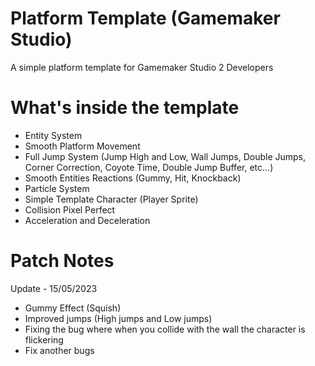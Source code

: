# Platform Template (Gamemaker Studio)
A simple platform template for Gamemaker Studio 2 Developers

# What's inside the template

+ Entity System
+ Smooth Platform Movement
+ Full Jump System (Jump High and Low, Wall Jumps, Double Jumps, Corner Correction, Coyote Time, Double Jump Buffer, etc...)
+ Smooth Entities Reactions (Gummy, Hit, Knockback)
+ Particle System
+ Simple Template Character (Player Sprite)
+ Collision Pixel Perfect
+ Acceleration and Deceleration

# Patch Notes

Update - 15/05/2023

+ Gummy Effect (Squish)
+ Improved jumps (High jumps and Low jumps)
+ Fixing the bug where when you collide with the wall the character is flickering
+ Fix another bugs
